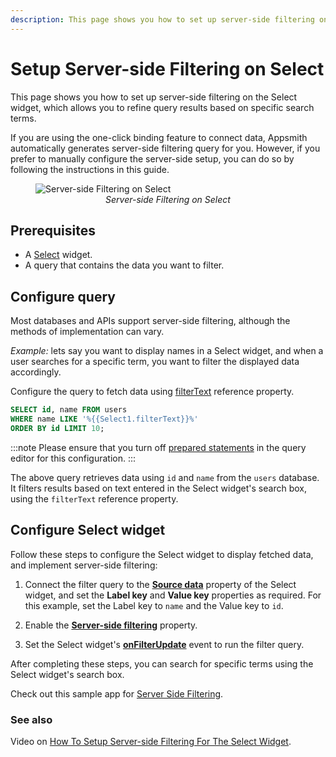 ```yaml
---
description: This page shows you how to set up server-side filtering on a Select widget, which allows you to refine query results based on specific search terms.
---
```

# Setup Server-side Filtering on Select 

This page shows you how to set up server-side filtering on the Select widget, which allows you to refine query results based on specific search terms.

If you are using the one-click binding feature to connect data, Appsmith automatically generates server-side filtering query for you. However, if you prefer to manually configure the server-side setup, you can do so by following the instructions in this guide.

 <figure>
  <img src="/img/select-filter.gif" style= {{width:"700px", height:"auto"}} alt="Server-side Filtering on Select"/>
  <figcaption align = "center"><i>Server-side Filtering on Select</i></figcaption>
</figure>

## Prerequisites

* A [Select](/reference/widgets/select) widget.
* A query that contains the data you want to filter.


## Configure query

Most databases and APIs support server-side filtering, although the methods of implementation can vary.

*Example:* lets say you want to display names in a Select widget, and when a user searches for a specific term, you want to filter the displayed data accordingly.

Configure the query to fetch data using [filterText](/reference/widgets/select#reference-properties) reference property. 

```sql
SELECT id, name FROM users 
WHERE name LIKE '%{{Select1.filterText}}%'
ORDER BY id LIMIT 10;
```

:::note
Please ensure that you turn off [prepared statements](/connect-data/concepts/how-to-use-prepared-statements) in the query editor for this configuration.
:::



The above query retrieves data using `id` and `name` from the `users` database. It filters results based on text entered in the Select widget's search box, using the `filterText` reference property.



## Configure Select widget

Follow these steps to configure the Select widget to display fetched data, and implement server-side filtering:

1. Connect the filter query to the [**Source data**](/reference/widgets/select#source-data-arrayobject) property of the Select widget, and set the **Label key** and **Value key** properties as required. For this example, set the Label key to `name` and the Value key to `id`.



2. Enable the [**Server-side filtering**](/reference/widgets/select#server-side-filtering-boolean) property.


3. Set the Select widget's [**onFilterUpdate**](/reference/widgets/select#onfilterupdate) event to run the filter query.

After completing these steps, you can search for specific terms using the Select widget's search box.

Check out this sample app for [Server Side Filtering](https://app.appsmith.com/applications/61fbdf232cd3d95ca414b805/pages/6215d4742882606a1df5c695).


### See also

Video on [How To Setup Server-side Filtering For The Select Widget](https://www.youtube.com/watch?v=QDmTwRaLzHg).
